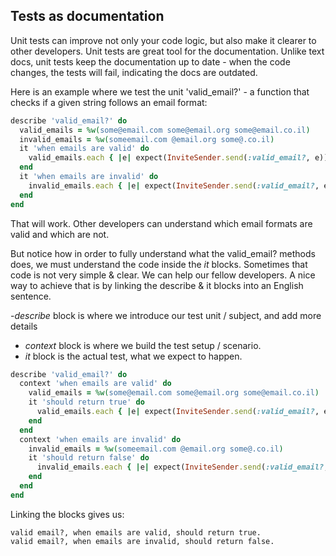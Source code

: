 Tests as documentation
---------------------

Unit tests can improve not only your code logic, but also make it clearer to other developers.
Unit tests are great tool for the documentation. Unlike text docs, unit tests keep the documentation up to date - when the code changes, the tests will fail, indicating the docs are outdated.

Here is an example where we test the unit 'valid_email?' - a function that checks if a given string follows an email format:

```ruby
describe 'valid_email?' do
  valid_emails = %w(some@email.com some@email.org some@email.co.il)
  invalid_emails = %w(someemail.com @email.org some@.co.il)
  it 'when emails are valid' do
    valid_emails.each { |e| expect(InviteSender.send(:valid_email?, e)).to be true }
  end
  it 'when emails are invalid' do
    invalid_emails.each { |e| expect(InviteSender.send(:valid_email?, e)).to be false }
  end
end
```

That will work. Other developers can understand which email formats are valid and which are not. 

But notice how in order to fully understand what the valid_email? methods does, we must understand the code inside the *it* blocks. Sometimes that code is not very simple & clear.
We can help our fellow developers. A nice way to achieve that is by linking the describe & it blocks into an English sentence.

 -*describe* block is where we introduce our test unit / subject, and add more details
 - *context* block is where we build the test setup / scenario.
 - *it* block is the actual test, what we expect to happen.

```ruby
describe 'valid_email?' do
  context 'when emails are valid' do
    valid_emails = %w(some@email.com some@email.org some@email.co.il)
    it 'should return true' do
      valid_emails.each { |e| expect(InviteSender.send(:valid_email?, e)).to be true }
    end
  end
  context 'when emails are invalid' do
    invalid_emails = %w(someemail.com @email.org some@.co.il)
    it 'should return false' do
      invalid_emails.each { |e| expect(InviteSender.send(:valid_email?, e)).to be false }
    end
  end
end
```
Linking the blocks gives us:
```
valid email?, when emails are valid, should return true.
valid email?, when emails are invalid, should return false.
```
